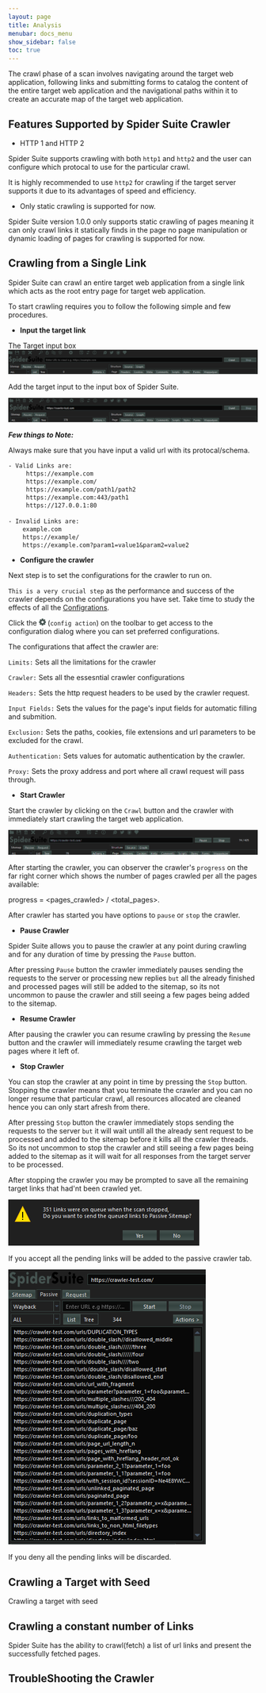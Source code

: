 ```yaml
---
layout: page
title: Analysis
menubar: docs_menu
show_sidebar: false
toc: true
---
```


The crawl phase of a scan involves navigating around the target web application, following links and submitting forms to catalog the content of the entire target web application and the navigational paths within it to create an accurate map of the target web application.

## **Features Supported by Spider Suite Crawler**

* HTTP 1 and HTTP 2

Spider Suite supports crawling with both `http1` and `http2` and the user can configure which protocal to use for the particular crawl.

It is highly recommended to use `http2` for crawling if the target server supports it due to its advantages of speed and efficiency.

* Only static crawling is supported for now.

Spider Suite version 1.0.0 only supports static crawling of pages meaning it can only crawl links it statically finds in the page no page manipulation or dynamic loading of pages for crawling is supported for now.



## **Crawling from a Single Link**
Spider Suite can crawl an entire target web application from a single link which acts as the root entry page for target web application.

To start crawling requires you to follow the following simple and few procedures.

* **Input the target link**

The Target input box
<img src="/docs/res/empty_input.png">

Add the target input to the input box of Spider Suite.

<img src="/docs/res/filled_input.png">

_**Few things to Note:**_

Always make sure that you have input a valid url with its protocal/schema.
    
    - Valid Links are:
         https://example.com
         https://example.com/
         https://example.com/path1/path2
         https://example.com:443/path1
         https://127.0.0.1:80

    - Invalid Links are:
        example.com
        https://example/
        https://example.com?param1=value1&param2=value2

* **Configure the crawler**

Next step is to set the configurations for the crawler to run on.

`This is a very crucial step` as the performance and success of the crawler depends on the configurations you have set. Take time to study the effects of all the [Configrations](Configurations).

Click the <img src="/docs/res/config_action.png"  width=14> (`config action`) on the toolbar to get access to the configuration dialog where you can set preferred configurations.

The configurations that affect the crawler are:

`Limits:` Sets all the limitations for the crawler

`Crawler:` Sets all the essesntial crawler configurations

`Headers:` Sets the http request headers to be used by the crawler request.

`Input Fields:` Sets the values for the page's input fields for automatic filling and submition.

`Exclusion:` Sets the paths, cookies, file extensions and url parameters to be excluded for the crawl.

`Authentication:` Sets values for automatic authentication by the crawler.

`Proxy:` Sets the proxy address and port where all crawl request will pass through.

* **Start Crawler**

Start the crawler by clicking on the `Crawl` button and the crawler with immediately start crawling the target web application.

<img src="/docs/res/crawling.png">

After starting the crawler, you can observer the crawler's `progress` on the far right corner which shows the number of pages crawled per all the pages available:

progress = <pages_crawled> / <total_pages>.

After crawler has started you have options to `pause` or `stop` the crawler.

* **Pause Crawler**

Spider Suite allows you to pause the crawler at any point during crawling and for any duration of time by pressing the `Pause` button.

After pressing `Pause` button the crawler immediately pauses sending the requests to the server or processing new replies `but` all the already finished and processed pages will still be added to the sitemap, so its not uncommon to pause the crawler and still seeing a few pages being added to the sitemap.

* **Resume Crawler**

After pausing the crawler you can resume crawling by pressing the `Resume` button and the crawler will immediately resume crawling the target web pages where it left of.

* **Stop Crawler**

You can stop the crawler at any point in time by pressing the `Stop` button. Stopping the crawler means that you terminate the crawler and you can no longer resume that particular crawl, all resources allocated are cleaned hence you can only start afresh from there.

After pressing `Stop` button the crawler immediately stops sending the requests to the server `but` it will wait untill all the already sent request to be processed and added to the sitemap before it kills all the crawler threads. So its not uncommon to stop the crawler and still seeing a few pages being added to the sitemap as it will wait for all responses from the target server to be processed.

After stopping the crawler you may be prompted to save all the remaining target links that had'nt been crawled yet.

<img src="/docs/res/queued_links_prompt.png">

If you accept all the pending links will be added to the passive crawler tab.

<img src="/docs/res/passive_sitemap.png">

If you deny all the pending links will be discarded.

## **Crawling a Target with Seed**
Crawling a target with seed

## **Crawling a constant number of Links**
Spider Suite has the ability to crawl(fetch) a list of url links and present the successfully fetched pages.

## **TroubleShooting the Crawler**